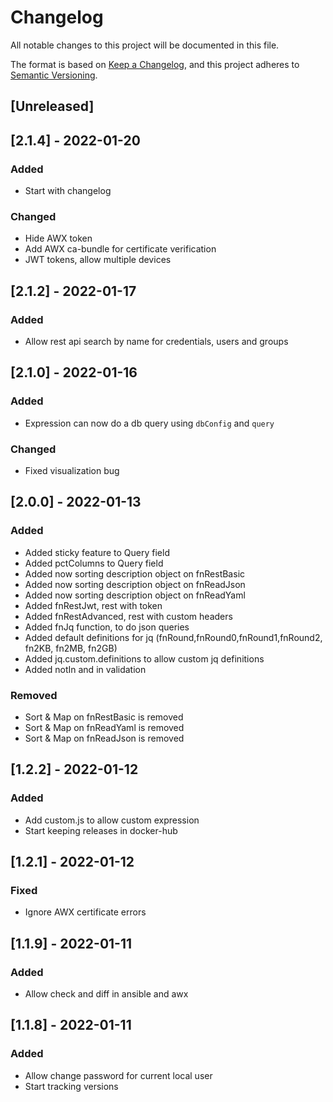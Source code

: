 # Changelog
All notable changes to this project will be documented in this file.

The format is based on [Keep a Changelog](https://keepachangelog.com/en/1.0.0/),
and this project adheres to [Semantic Versioning](https://semver.org/spec/v2.0.0.html).

## [Unreleased]

## [2.1.4] - 2022-01-20
### Added
- Start with changelog

### Changed
- Hide AWX token
- Add AWX ca-bundle for certificate verification
- JWT tokens, allow multiple devices

## [2.1.2] - 2022-01-17
### Added
- Allow rest api search by name for credentials, users and groups

## [2.1.0] - 2022-01-16
### Added
- Expression can now do a db query using `dbConfig` and `query`

### Changed
- Fixed visualization bug

## [2.0.0] - 2022-01-13
### Added
- Added sticky feature to Query field
- Added pctColumns to Query field
- Added now sorting description object on fnRestBasic
- Added now sorting description object on fnReadJson
- Added now sorting description object on fnReadYaml
- Added fnRestJwt, rest with token
- Added fnRestAdvanced, rest with custom headers
- Added fnJq function, to do json queries
- Added default definitions for jq (fnRound,fnRound0,fnRound1,fnRound2, fn2KB, fn2MB, fn2GB)
- Added jq.custom.definitions to allow custom jq definitions
- Added notIn and in validation

### Removed
- Sort & Map on fnRestBasic is removed
- Sort & Map on fnReadYaml is removed
- Sort & Map on fnReadJson is removed

## [1.2.2] - 2022-01-12
### Added
- Add custom.js to allow custom expression
- Start keeping releases in docker-hub

## [1.2.1] - 2022-01-12
### Fixed
- Ignore AWX certificate errors

## [1.1.9] - 2022-01-11
### Added
- Allow check and diff in ansible and awx

## [1.1.8] - 2022-01-11
### Added
- Allow change password for current local user
- Start tracking versions
